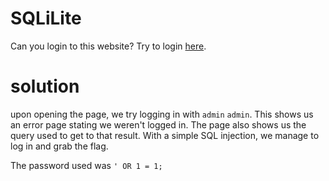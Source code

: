 # SQLiLite

Can you login to this website?
Try to login [here](http://saturn.picoctf.net:60843/).

# solution

upon opening the page, we try logging in with `admin` `admin`. This shows us an error page stating we weren't logged in. The page also shows us the query used to get to that result. With a simple SQL injection, we manage to log in and grab the flag.

The password used was `' OR 1 = 1;`